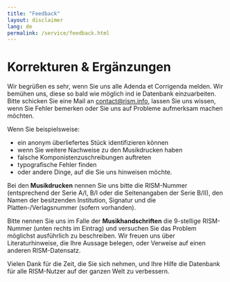 ```yaml
---
title: "Feedback"
layout: disclaimer
lang: de
permalink: /service/feedback.html
---
```


# Korrekturen & Ergänzungen

Wir begrüßen es sehr, wenn Sie uns alle Adenda et Corrigenda melden. Wir bemühen uns, diese so bald wie möglich ind ie Datenbank einzuarbeiten. Bitte schicken Sie eine Mail an [contact@rism.info](mailto:contact@rism.info), lassen Sie uns wissen, wenn Sie Fehler bemerken oder Sie uns auf Probleme aufmerksam machen möchten. 

Wenn Sie beispielsweise:

* ein anonym überliefertes Stück identifizieren können
* wenn Sie weitere Nachweise zu den Musikdrucken haben
* falsche Komponistenzuschreibungen auftreten
* typografische Fehler finden
* oder andere Dinge, auf die Sie uns hinweisen möchte.

Bei den **Musikdrucken** nennen Sie uns bitte die RISM-Nummer (entsprechend der Serie A/I, B/I oder die Seitenangaben der Serie B/II), den Namen der besitzenden Institution, Signatur und die Platten-/Verlagsnummer (sofern vorhanden).

Bitte nennen Sie uns im Falle der **Musikhandschriften** die 9-stellige RISM-Nummer (unten rechts im Eintrag) und versuchen Sie das Problem möglichst ausführlich zu beschreiben. Wir freuen uns über Literaturhinweise, die Ihre Aussage belegen, oder Verweise auf einen anderen RISM-Datensatz.

Vielen Dank für die Zeit, die Sie sich nehmen, und Ihre Hilfe die Datenbank für alle RISM-Nutzer auf der ganzen Welt zu verbessern.